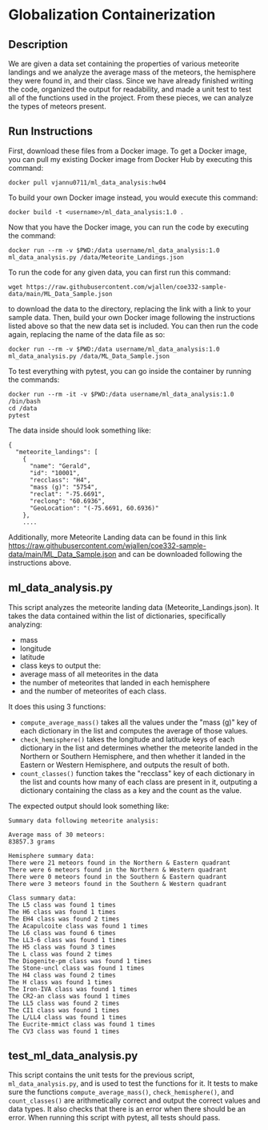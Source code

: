 # Globalization Containerization

## Description

We are given a data set containing the properties of various meteorite landings and we analyze the average mass of the meteors, the hemisphere they were found in, and their class. Since we have already finished writing the code, organized the output for readability, and made a unit test to test all of the functions used in the project. From these pieces, we can analyze the types of meteors present.

## Run Instructions

First, download these files from a Docker image. To get a Docker image, you can pull my existing Docker image from Docker Hub by executing this command:

    docker pull vjannu0711/ml_data_analysis:hw04

 To build your own Docker image instead, you would execute this command:

    docker build -t <username>/ml_data_analysis:1.0 .

 Now that you have the Docker image, you can run the code by executing the command:

    docker run --rm -v $PWD:/data username/ml_data_analysis:1.0 ml_data_analysis.py /data/Meteorite_Landings.json

To run the code for any given data, you can first run this command:

    wget https://raw.githubusercontent.com/wjallen/coe332-sample-data/main/ML_Data_Sample.json

to download the data to the directory, replacing the link with a link to your sample data. 
Then, build your own Docker image following the instructions listed above so that the new data set is included. 
You can then run the code again, replacing the name of the data file as so:

    docker run --rm -v $PWD:/data username/ml_data_analysis:1.0 ml_data_analysis.py /data/ML_Data_Sample.json

To test everything with pytest, you can go inside the container by running the commands:

    docker run --rm -it -v $PWD:/data username/ml_data_analysis:1.0 /bin/bash
    cd /data
    pytest

The data inside should look something like:

    {
      "meteorite_landings": [
        {
          "name": "Gerald",
          "id": "10001",
          "recclass": "H4",
          "mass (g)": "5754",
          "reclat": "-75.6691",
          "reclong": "60.6936",
          "GeoLocation": "(-75.6691, 60.6936)"
        },
        ....

Additionally, more Meteorite Landing data can be found in this link https://raw.githubusercontent.com/wjallen/coe332-sample-data/main/ML_Data_Sample.json and can be downloaded following the instructions above.

## ml_data_analysis.py

This script analyzes the meteorite landing data (Meteorite_Landings.json). It takes the data contained within the list of dictionaries, specifically analyzing:
- mass 
- longitude
- latitude
- class keys
to output the: 
- average mass of all meteorites in the data
- the number of meteorites that landed in each hemisphere
- and the number of meteorites of each class. 

It does this using 3 functions:
- ``compute_average_mass()`` takes all the values under the "mass (g)" key of each dictionary in the list and computes the average of those values. 
- ``check_hemisphere()`` takes the longitude and latitude keys of each dictionary in the list and determines whether the meteorite landed in the Northern or Southern Hemisphere, and then whether it landed in the Eastern or Western Hemisphere, and outputs the result of both. 
- ``count_classes()`` function takes the "recclass" key of each dictionary in the list and counts how many of each class are present in it, outputing a dictionary containing the class as a key and the count as the value. 

The expected output should look something like:

    Summary data following meteorite analysis:
    
    Average mass of 30 meteors:
    83857.3 grams
    
    Hemisphere summary data:
    There were 21 meteors found in the Northern & Eastern quadrant
    There were 6 meteors found in the Northern & Western quadrant
    There were 0 meteors found in the Southern & Eastern quadrant
    There were 3 meteors found in the Southern & Western quadrant
    
    Class summary data:
    The L5 class was found 1 times
    The H6 class was found 1 times
    The EH4 class was found 2 times
    The Acapulcoite class was found 1 times
    The L6 class was found 6 times
    The LL3-6 class was found 1 times
    The H5 class was found 3 times
    The L class was found 2 times
    The Diogenite-pm class was found 1 times
    The Stone-uncl class was found 1 times
    The H4 class was found 2 times
    The H class was found 1 times
    The Iron-IVA class was found 1 times
    The CR2-an class was found 1 times
    The LL5 class was found 2 times
    The CI1 class was found 1 times
    The L/LL4 class was found 1 times
    The Eucrite-mmict class was found 1 times
    The CV3 class was found 1 times
    
## test_ml_data_analysis.py

This script contains the unit tests for the previous script, ``ml_data_analysis.py``, and is used to test the functions for it. It tests to make sure the functions ``compute_average_mass()``, ``check_hemisphere()``, and ``count_classes()`` are arithmetically correct and output the correct values and data types. It also checks that there is an error when there should be an error. When running this script with pytest, all tests should pass.
